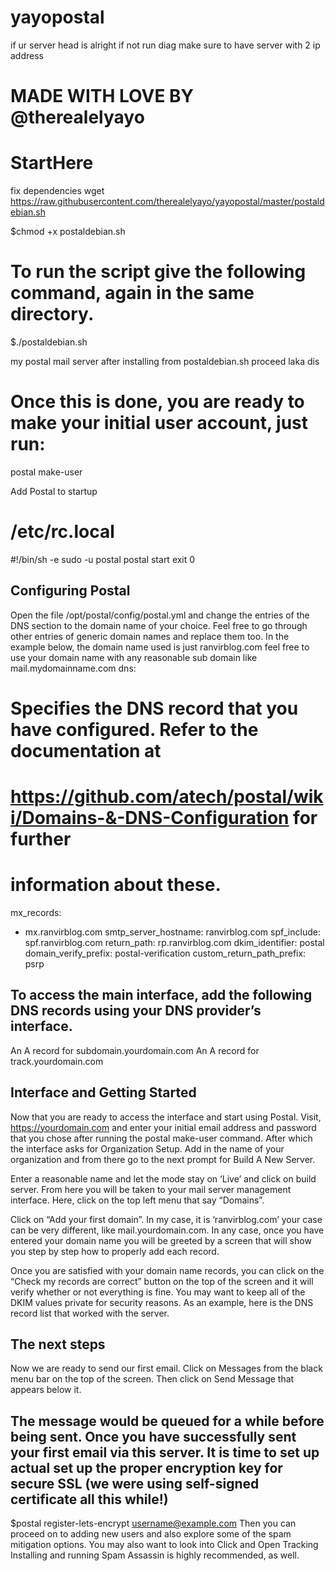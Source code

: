 # yayopostal

if ur server head is alright if not run diag
make sure to have server with 2 ip address

# MADE WITH LOVE BY @therealelyayo

# StartHere
fix dependencies
wget https://raw.githubusercontent.com/therealelyayo/yayopostal/master/postaldebian.sh

$chmod +x postaldebian.sh
# To run the script give the following command, again in the same directory.
$./postaldebian.sh

my postal mail server
after installing from postaldebian.sh proceed laka dis

# Once this is done, you are ready to make your initial user account, just run:
postal make-user

Add Postal to startup
# /etc/rc.local
  #!/bin/sh -e
  sudo -u postal postal start
  exit 0
  
  
## Configuring Postal
Open the file /opt/postal/config/postal.yml and change the entries of the DNS section to the domain name of your choice. Feel free to go through other entries of generic domain names and replace them too. In the example below, the domain name used is just ranvirblog.com feel free to use your domain name with any reasonable sub domain like mail.mydomainname.com
dns:
 # Specifies the DNS record that you have configured. Refer to the documentation at
 # https://github.com/atech/postal/wiki/Domains-&-DNS-Configuration for further
 # information about these.
 mx_records:
 - mx.ranvirblog.com
 smtp_server_hostname: ranvirblog.com
 spf_include: spf.ranvirblog.com
 return_path: rp.ranvirblog.com
 dkim_identifier: postal
 domain_verify_prefix: postal-verification
 custom_return_path_prefix: psrp
## To access the main interface, add the following DNS records using your DNS provider’s interface.

An A record for subdomain.yourdomain.com
An A record for track.yourdomain.com

## Interface and Getting Started
Now that you are ready to access the interface and start using Postal. Visit, https://yourdomain.com and enter your initial email address and password that you chose after running the postal make-user command. After which the interface asks for Organization Setup. Add in the name of your organization and from there go to the next prompt for Build A New Server.



Enter a reasonable name and let the mode stay on ‘Live’ and click on build server. From here you will be taken to your mail server management interface. Here, click on the top left menu that say “Domains”.



Click on “Add your first domain”. In my case, it is ‘ranvirblog.com’ your case can be very different, like mail.yourdomain.com. In any case, once you have entered your domain name you will be greeted by a screen that will show you step by step how to properly add each record.

Once you are satisfied with your domain name records, you can click on the “Check my records are correct” button on the top of the screen and it will verify whether or not everything is fine. You may want to keep all of the DKIM values private for security reasons. As an example, here is the DNS record list that worked with the server.



## The next steps
Now we are ready to send our first email. Click on Messages from the black menu bar on the top of the screen. Then click on Send Message that appears below it.



## The message would be queued for a while before being sent. Once you have successfully sent your first email via this server. It is time to set up actual set up the proper encryption key for secure SSL (we were using self-signed certificate all this while!)

$postal register-lets-encrypt username@example.com
Then you can proceed on to adding new users and also explore some of the spam mitigation options. You may also want to look into Click and Open Tracking Installing and running Spam Assassin is highly recommended, as well.
